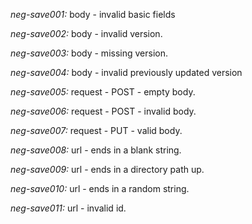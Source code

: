 *neg-save001:* body - invalid basic fields

*neg-save002:* body - invalid version.

*neg-save003:* body - missing version.

*neg-save004:* body - invalid previously updated version

*neg-save005:* request - POST - empty body.

*neg-save006:* request - POST - invalid body.

*neg-save007:* request - PUT - valid body.

*neg-save008:* url - ends in a blank string.

*neg-save009:* url - ends in a directory path up.

*neg-save010:* url - ends in a random string.

*neg-save011:* url - invalid id.
